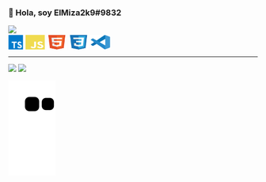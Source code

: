 ### 🚀 Hola, soy ElMiza2k9#9832

<!--
**ElMiza2k9/ElMiza2k9** is a ✨ _special_ ✨ repository because its `README.md` (this file) appears on your GitHub profile.

Here are some ideas to get you started:

- 🔭 I’m currently working on ...
- 🌱 I’m currently learning ...
- 👯 I’m looking to collaborate on ...
- 🤔 I’m looking for help with ...
- 💬 Ask me about ...
- 📫 How to reach me: ...
- 😄 Pronouns: ...
- ⚡ Fun fact: ...
-->
<img src="https://img.shields.io/github/stars/ElMiza2k9?color=fca903&label=%E2%AD%90%20STARS&style=for-the-badge">


<div style= "display: inline_block">
  <img align="center" alt="TS" width="30px" width="40" src="https://raw.githubusercontent.com/devicons/devicon/master/icons/typescript/typescript-original.svg"/>
  <img align="center" alt="JS" height="30" width="40" src="https://raw.githubusercontent.com/devicons/devicon/master/icons/javascript/javascript-plain.svg">
  <img align="center" alt="HTML" height="30" width="40" src="https://raw.githubusercontent.com/devicons/devicon/master/icons/html5/html5-original.svg">
  <img align="center" alt="CSS" height="30" width="40" src="https://raw.githubusercontent.com/devicons/devicon/master/icons/css3/css3-original.svg">
  <img align="center" alt="VSC" height="30" width="40" src="https://raw.githubusercontent.com/devicons/devicon/master/icons/vscode/vscode-original.svg">
</div>
<hr>


<a target="_blank" href="https://www.youtube.com/channel/UCvuMYsDfS7s-8GNfqhDVp1w" target="_blank"><img src="https://img.shields.io/badge/YouTube-FF0000?style=for-the-badge&logo=youtube&logoColor=white" target="_blank"></a>
 <a href="https://discord.com/invite/qhu5GHDhwR" target="_blank"><img src="https://img.shields.io/badge/Discord-5865F2?style=for-the-badge&logo=discord&logoColor=white" target="_blank"></a> 
 
 ![Snake animation](https://raw.githubusercontent.com/rafaballerini/rafaballerini/db671cecfd8a0d137a7eddd413730d5efa073182/github-contribution-grid-snake.svg)

